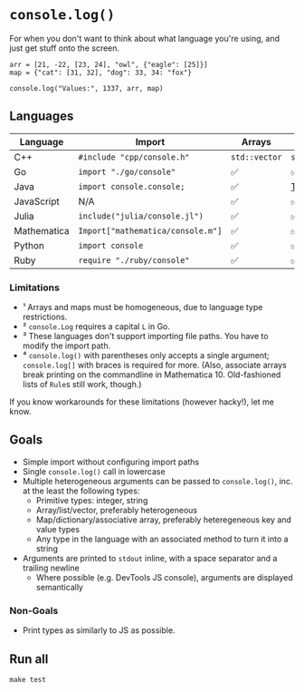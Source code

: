 # `console.log()`

For when you don't want to think about what language you're using, and just get stuff onto the screen.

    arr = [21, -22, [23, 24], "owl", {"eagle": [25]}]
    map = {"cat": [31, 32], "dog": 33, 34: "fox"}

    console.log("Values:", 1337, arr, map)

## Languages

| Language   | Import                            | Arrays        | Maps       | Limitations |
|------------|---------------------------------- |---------------|------------|-----|
| C++        | `#include "cpp/console.h"`        | `std::vector` | `std::map` | ¹ |
| Go         | `import "./go/console"`           | ✅             | ✅          | ¹ ² |
| Java       | `import console.console;`         | ✅             | [TODO](https://github.com/lgarron/console.log/issues/6) | ¹ ³ |
| JavaScript | N/A                               | ✅             | ✅          | |
| Julia      | `include("julia/console.jl")`     | ✅             | ✅          | |
| Mathematica| `Import["mathematica/console.m"]` | ✅             | ✅          | ⁴ |
| Python     | `import console`                  | ✅             | ✅          | ² |
| Ruby       | `require "./ruby/console"`        | ✅             | ✅          | |

### Limitations

- ¹ Arrays and maps must be homogeneous, due to language type restrictions.
- ² `console.Log` requires a capital `L` in Go.
- ³ These languages don't support importing file paths. You have to modify the import path.
- ⁴ `console.log()` with parentheses only accepts a single argument; `console.log[]` with braces is required for more. (Also, associate arrays break printing on the commandline in Mathematica 10. Old-fashioned lists of `Rule`s still work, though.)

If you know workarounds for these limitations (however hacky!), let me know.

## Goals

- Simple import without configuring import paths
- Single `console.log()` call in lowercase
- Multiple heterogeneous arguments can be passed to `console.log()`, inc. at the least the following types:
  - Primitive types: integer, string
  - Array/list/vector, preferably heterogeneous
  - Map/dictionary/associative array, preferably heteregeneous key and value types
  - Any type in the language with an associated method to turn it into a string
- Arguments are printed to `stdout` inline, with a space separator and a trailing newline
  - Where possible (e.g. DevTools JS console), arguments are displayed semantically

### Non-Goals

- Print types as similarly to JS as possible.

## Run all

```
make test
```
